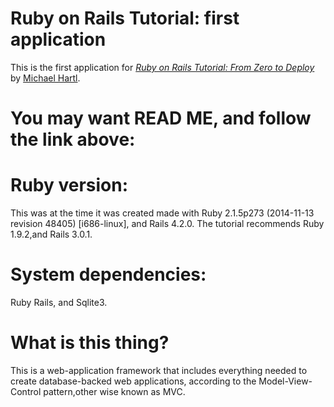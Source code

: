 # Ruby on Rails Tutorial: first application
This is the first application for
[*Ruby on Rails Tutorial: From Zero to Deploy*](https://www.railstutorial.org/book/beginning#cha-beginning )
by [Michael Hartl](http://michaelhartl.com/ ).

# You may want READ ME, and follow the link above:

# Ruby version:
This was at the time it was created made with Ruby 2.1.5p273 (2014-11-13 revision 48405) [i686-linux], and Rails 4.2.0.
The tutorial recommends Ruby 1.9.2,and Rails 3.0.1.

# System dependencies:
Ruby Rails, and Sqlite3.

# What is this thing?
This is a web-application framework that includes everything needed to create database-backed web applications,
according to the Model-View-Control pattern,other wise known as MVC.
